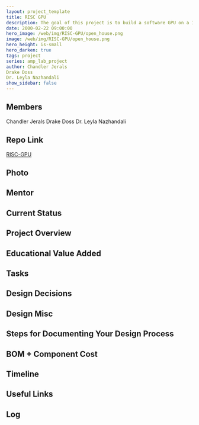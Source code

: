 ```yaml
---
layout: project_template
title: RISC GPU
description: The goal of this project is to build a software GPU on a 16-core Parallella board.
date: 2000-02-22 09:00:00
hero_image: /web/img/RISC-GPU/open_house.png
image: /web/img/RISC-GPU/open_house.png
hero_height: is-small
hero_darken: true
tags: project
series: amp_lab_project
author: Chandler Jerals
Drake Doss
Dr. Leyla Nazhandali
show_sidebar: false
---
```




## Members
Chandler Jerals
Drake Doss
Dr. Leyla Nazhandali

## Repo Link
<a class="button is-link" href="https://github.com/Amp-Lab-at-VT/RISC-GPU" >RISC-GPU</a>

## Photo

## Mentor

## Current Status

## Project Overview


## Educational Value Added


## Tasks

## Design Decisions

## Design Misc

## Steps for Documenting Your Design Process

## BOM + Component Cost

## Timeline

## Useful Links

## Log
            